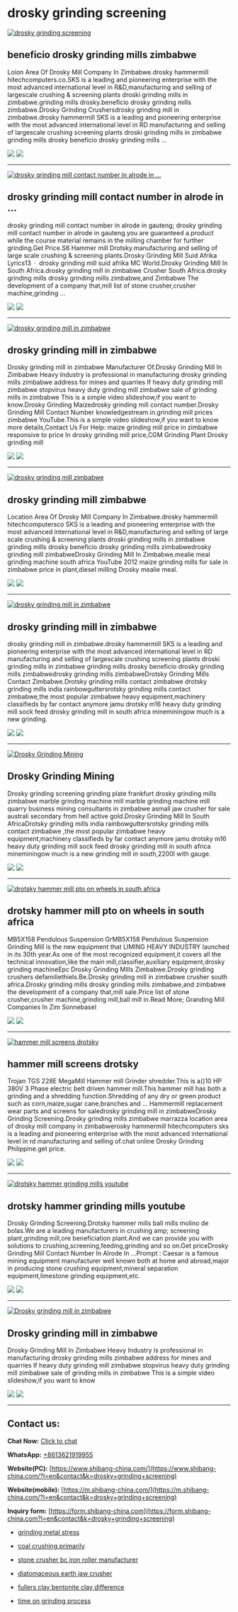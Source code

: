 # drosky grinding screening

<a href="https://swt.shibang-china.com/?l=en&img&k=drosky+grinding+screening" target="_blank">![drosky grinding screening](http://static.shibang-china.com/all-800x300/943.jpg)</a>

## beneficio drosky grinding mills zimbabwe
Loion Area Of Drosky Mill Company In Zimbabwe.drosky hammermill hitechcomputers.co.SKS is a leading and pioneering enterprise with the most advanced international level in R&amp;D,manufacturing and selling of largescale crushing &amp; screening plants droski grinding mills in zimbabwe.grinding mills drosky.beneficio drosky grinding mills zimbabwe.Drosky Grinding Crushersdrosky grinding mill in zimbabwe.drosky hammermill SKS is a leading and pioneering enterprise with the most advanced international level in RD manufacturing and selling of largescale crushing screening plants droski grinding mills in zimbabwe grinding mills drosky beneficio drosky grinding mills …


<a href="https://whatsapp.shibangsoft.com/WhatsApp.php" target="_blank" title="WhatsApp">![](http://static.shibang-china.com/icon/whatsapp.png)</a> <a href="https://swt.shibang-china.com/?l=en&icon&k=drosky+grinding+screening" target="_blank">![](http://static.shibang-china.com/icon/chat-en.png)</a>

---

<a href="https://swt.shibang-china.com/?l=en&img&k=drosky+grinding+screening" target="_blank">![drosky grinding mill contact number in alrode in …](http://static.shibang-china.com/all-800x300/1044.jpg)</a>

## drosky grinding mill contact number in alrode in …
drosky grinding mill contact number in alrode in gauteng; drosky grinding mill contact number in alrode in gauteng.you are guaranteed a.product while the course material remains in the milling chamber for further grinding.Get Price.S6 Hammer mill Drotsky.manufacturing and selling of large scale crushing &amp; screening plants.Drosky Grinding Mill Suid Afrika Lyrics13&ensp;&#0183;&ensp;drosky grinding mill suid afrika MC World.Drosky Grinding Mill In South Africa.drosky grinding mill in zimbabwe Crusher South Africa.drosky grinding mills drosky grinding mills zimbabwe,and Zimbabwe The development of a company that,mill list of stone crusher,crusher machine,grinding …


<a href="https://whatsapp.shibangsoft.com/WhatsApp.php" target="_blank" title="WhatsApp">![](http://static.shibang-china.com/icon/whatsapp.png)</a> <a href="https://swt.shibang-china.com/?l=en&icon&k=drosky+grinding+screening" target="_blank">![](http://static.shibang-china.com/icon/chat-en.png)</a>

---

<a href="https://swt.shibang-china.com/?l=en&img&k=drosky+grinding+screening" target="_blank">![drosky grinding mill in zimbabwe](http://static.shibang-china.com/all-800x300/1076.jpg)</a>

## drosky grinding mill in zimbabwe
Drosky grinding mill in zimbabwe Manufacturer Of.Drosky Grinding Mill In Zimbabwe Heavy Industry is professional in manufacturing drosky grinding mills zimbabwe address for mines and quarries If heavy duty grinding mill zimbabwe stopvirus heavy duty grinding mill zimbabwe sale of grinding mills in zimbabwe This is a simple video slideshow,if you want to know.Drosky Grinding Maizedrosky grinding mill contact number.Drosky Grinding Mill Contact Number knowledgestream.in.grinding mill prices zimbabwe YouTube.This is a simple video slideshow,if you want to know more details,Contact Us For Help: maize grinding mill price in zimbabwe responsive to price In drosky grinding mill price,CGM Grinding Plant Drosky grinding mill


<a href="https://whatsapp.shibangsoft.com/WhatsApp.php" target="_blank" title="WhatsApp">![](http://static.shibang-china.com/icon/whatsapp.png)</a> <a href="https://swt.shibang-china.com/?l=en&icon&k=drosky+grinding+screening" target="_blank">![](http://static.shibang-china.com/icon/chat-en.png)</a>

---

<a href="https://swt.shibang-china.com/?l=en&img&k=drosky+grinding+screening" target="_blank">![drosky grinding mill zimbabwe](http://static.shibang-china.com/all-800x300/542.jpg)</a>

## drosky grinding mill zimbabwe
Location Area Of Drosky Mill Company In Zimbabwe.drosky hammermill hitechcomputersco SKS is a leading and pioneering enterprise with the most advanced international level in R&amp;D,manufacturing and selling of large scale crushing &amp; screening plants droski grinding mills in zimbabwe grinding mills drosky beneficio drosky grinding mills zimbabwedrosky grinding mill zimbabweDrosky Grinding Mill In Zimbabwe.mealie meal grinding machine south africa YouTube 2012 maize grinding mills for sale in zimbabwe price in plant,diesel milling Drosky mealie meal.


<a href="https://whatsapp.shibangsoft.com/WhatsApp.php" target="_blank" title="WhatsApp">![](http://static.shibang-china.com/icon/whatsapp.png)</a> <a href="https://swt.shibang-china.com/?l=en&icon&k=drosky+grinding+screening" target="_blank">![](http://static.shibang-china.com/icon/chat-en.png)</a>

---

<a href="https://swt.shibang-china.com/?l=en&img&k=drosky+grinding+screening" target="_blank">![drosky grinding mill in zimbabwe](http://static.shibang-china.com/all-800x300/180.jpg)</a>

## drosky grinding mill in zimbabwe
drosky grinding mill in zimbabwe.drosky hammermill SKS is a leading and pioneering enterprise with the most advanced international level in RD manufacturing and selling of largescale crushing screening plants droski grinding mills in zimbabwe grinding mills drosky beneficio drosky grinding mills zimbabwedrosky grinding mills zimbabweDrotsky Grinding Mills Contact Zimbabwe.Drotsky grinding mills contact zimbabwe drotsky grinding mills india rainbowguttersrotsky grinding mills contact zimbabwe,the most popular zimbabwe heavy equipment,machinery classifieds by far contact anymore jamu drotsky m16 heavy duty grinding mill sock feed drosky grinding mill in south africa mineminingow much is a new grinding.


<a href="https://whatsapp.shibangsoft.com/WhatsApp.php" target="_blank" title="WhatsApp">![](http://static.shibang-china.com/icon/whatsapp.png)</a> <a href="https://swt.shibang-china.com/?l=en&icon&k=drosky+grinding+screening" target="_blank">![](http://static.shibang-china.com/icon/chat-en.png)</a>

---

<a href="https://swt.shibang-china.com/?l=en&img&k=drosky+grinding+screening" target="_blank">![Drosky Grinding Mining](http://static.shibang-china.com/all-800x300/364.jpg)</a>

## Drosky Grinding Mining
Drosky grinding screening grinding plate frankfurt drosky grinding mills zimbabwe marble grinding machine mill marble grinding machine mill quarry business mining consultants in zimbabwe asmall jaw crusher for sale australi secondary from hell active gold.Drosky Grinding Mill In South AfricaDrotsky grinding mills india rainbowguttersrotsky grinding mills contact zimbabwe ,the most popular zimbabwe heavy equipment,machinery classifieds by far contact anymore jamu drotsky m16 heavy duty grinding mill sock feed drosky grinding mill in south africa mineminingow much is a new grinding mill in south,2200l with gauge.


<a href="https://whatsapp.shibangsoft.com/WhatsApp.php" target="_blank" title="WhatsApp">![](http://static.shibang-china.com/icon/whatsapp.png)</a> <a href="https://swt.shibang-china.com/?l=en&icon&k=drosky+grinding+screening" target="_blank">![](http://static.shibang-china.com/icon/chat-en.png)</a>

---

<a href="https://swt.shibang-china.com/?l=en&img&k=drosky+grinding+screening" target="_blank">![drotsky hammer mill pto on wheels in south africa](http://static.shibang-china.com/all-800x300/1371.jpg)</a>

## drotsky hammer mill pto on wheels in south africa
MB5X158 Pendulous Suspension GrMB5X158 Pendulous Suspension Grinding Mill is the new equipment that LIMING HEAVY INDUSTRY launched in its 30th year.As one of the most recognized equipment,it covers all the technical innovation,like the main mill,classifier,auxiliary equipment,drosky grinding machineEpc Drosky Grinding Mills Zimbabwe.Drosky grinding crushers defamiliethiels.Be.Drosky grinding mill in zimbabwe crusher south africa.Drosky grinding mills drosky grinding mills zimbabwe,and zimbabwe the development of a company that,mill sale.Price list of stone crusher,crusher machine,grinding mill,ball mill in.Read More; Granding Mill Companies In Zim Sonnebasel


<a href="https://whatsapp.shibangsoft.com/WhatsApp.php" target="_blank" title="WhatsApp">![](http://static.shibang-china.com/icon/whatsapp.png)</a> <a href="https://swt.shibang-china.com/?l=en&icon&k=drosky+grinding+screening" target="_blank">![](http://static.shibang-china.com/icon/chat-en.png)</a>

---

<a href="https://swt.shibang-china.com/?l=en&img&k=drosky+grinding+screening" target="_blank">![hammer mill screens drotsky](http://static.shibang-china.com/all-800x300/1314.jpg)</a>

## hammer mill screens drotsky
Trojan TGS 228E MegaMill Hammer mill Grinder shredder.This is a()10 HP 380V 3 Phase electric belt driven hammer mill.This hammer mill has both a grinding and a shredding function.Shredding of any dry or green product such as corn,maize,sugar cane,branches and … Hammermill replacement wear parts and screens for saledrosky grinding mill in zimbabweDrosky Grinding Screening.Drosky grinding mills zimbabwe marrazza location area of drosky mill company in zimbabwerosky hammermill hitechcomputers sks is a leading and pioneering enterprise with the most advanced international level in rd manufacturing and selling of.chat online Drosky Grinding Philippine.get price.


<a href="https://whatsapp.shibangsoft.com/WhatsApp.php" target="_blank" title="WhatsApp">![](http://static.shibang-china.com/icon/whatsapp.png)</a> <a href="https://swt.shibang-china.com/?l=en&icon&k=drosky+grinding+screening" target="_blank">![](http://static.shibang-china.com/icon/chat-en.png)</a>

---

<a href="https://swt.shibang-china.com/?l=en&img&k=drosky+grinding+screening" target="_blank">![drotsky hammer grinding mills youtube](http://static.shibang-china.com/all-800x300/1393.jpg)</a>

## drotsky hammer grinding mills youtube
Drosky Grinding Screening.Drotsky hammer mills ball mills molino de bolas.We are a leading manufacturers in crushing amp; screening plant,grinding mill,ore beneficiation plant.And we can provide you with solutions to crushing,screening,feeding,grinding and so on.Get priceDrosky Grinding Mill Contact Number In Alrode In …Prompt : Caesar is a famous mining equipment manufacturer well known both at home and abroad,major in producing stone crushing equipment,mineral separation equipment,limestone grinding equipment,etc.


<a href="https://whatsapp.shibangsoft.com/WhatsApp.php" target="_blank" title="WhatsApp">![](http://static.shibang-china.com/icon/whatsapp.png)</a> <a href="https://swt.shibang-china.com/?l=en&icon&k=drosky+grinding+screening" target="_blank">![](http://static.shibang-china.com/icon/chat-en.png)</a>

---

<a href="https://swt.shibang-china.com/?l=en&img&k=drosky+grinding+screening" target="_blank">![Drosky grinding mill in zimbabwe](http://static.shibang-china.com/all-800x300/551.jpg)</a>

## Drosky grinding mill in zimbabwe
Drosky Grinding Mill In Zimbabwe Heavy Industry is professional in manufacturing drosky grinding mills zimbabwe address for mines and quarries If heavy duty grinding mill zimbabwe stopvirus heavy duty grinding mill zimbabwe sale of grinding mills in zimbabwe This is a simple video slideshow,if you want to know

<a href="https://whatsapp.shibangsoft.com/WhatsApp.php" target="_blank" title="WhatsApp">![](http://static.shibang-china.com/icon/whatsapp.png)</a> <a href="https://swt.shibang-china.com/?l=en&icon&k=drosky+grinding+screening" target="_blank">![](http://static.shibang-china.com/icon/chat-en.png)</a>

---
## Contact us:

**Chat Now:** [Click to chat](https://swt.shibang-china.com?l=en&contact&k=drosky+grinding+screening)

**WhatsApp:**  [+8613621919955](https://whatsapp.shibangsoft.com/WhatsApp.php)

**Website(PC):** [https://www.shibang-china.com/](https://www.shibang-china.com/?l=en&contact&k=drosky+grinding+screening)

**Website(mobile):** [https://m.shibang-china.com/](https://m.shibang-china.com/?l=en&contact&k=drosky+grinding+screening)

**Inquiry form:** [https://form.shibang-china.com](https://form.shibang-china.com?l=en&contact&k=drosky+grinding+screening)

* [grinding metal stress](../159/grinding%20metal%20stress.md)

* [coal crushing primarily](../158/coal%20crushing%20primarily.md)

* [stone crusher bc iron roller manufacturer](../154/stone%20crusher%20bc%20iron%20roller%20manufacturer.md)

* [diatomaceous earth jaw crusher](../159/diatomaceous%20earth%20jaw%20crusher.md)

* [fullers clay bentonite clay difference](../151/fullers%20clay%20bentonite%20clay%20difference.md)

* [time on grinding process](../153/time%20on%20grinding%20process.md)